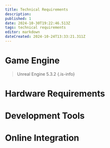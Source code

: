 ```yaml
---
title: Technical Requirements
description: 
published: 1
date: 2024-10-30T19:22:46.513Z
tags: technical requirements
editor: markdown
dateCreated: 2024-10-24T13:33:21.311Z
---
```


# Game Engine

> Unreal Engine 5.3.2
{.is-info}

# Hardware Requirements

# Development Tools

# Online Integration
